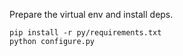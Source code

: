 Prepare the virtual env and install deps.
```
pip install -r py/requirements.txt
python configure.py
```
